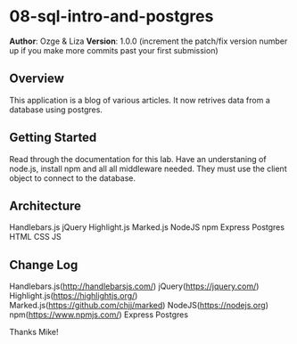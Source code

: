 # 08-sql-intro-and-postgres

**Author**: Ozge & Liza
**Version**: 1.0.0 (increment the patch/fix version number up if you make more commits past your first submission)

## Overview
<!-- Provide a high level overview of what this application is and why you are building it, beyond the fact that it's an assignment for a Code Fellows 301 class. (i.e. What's your problem domain?) -->
This application is a blog of various articles. It now retrives data from a database using postgres. 

## Getting Started
<!-- What are the steps that a user must take in order to build this app on their own machine and get it running? -->
Read through the documentation for this lab. Have an understaning of node.js, install npm and all all middleware needed. They must use the client object to connect to the database. 

## Architecture
<!-- Provide a detailed description of the application design. What technologies (languages, libraries, etc) you're using, and any other relevant design information. -->
Handlebars.js
jQuery
Highlight.js
Marked.js
NodeJS
npm
Express
Postgres
HTML
CSS
JS

## Change Log
<!-- Use this are to document the iterative changes made to your application as each feature is successfully implemented. Use time stamps. Here's an examples:

12-14-2017 1:19pm - Application now has a fully-functional express server, with GET and POST routes for the book resource.

## Credits and Collaborations
<!-- Give credit (and a link) to other people or resources that helped you build this application. -->
Handlebars.js(http://handlebarsjs.com/)
jQuery(https://jquery.com/)
Highlight.js(https://highlightjs.org/)
Marked.js(https://github.com/chjj/marked)
NodeJS(https://nodejs.org)
npm(https://www.npmjs.com/)
Express
Postgres

 Thanks Mike! 